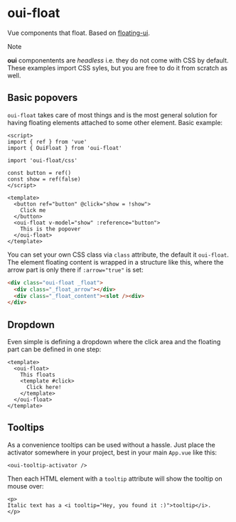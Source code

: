 # oui-float

Vue components that float. Based on [floating-ui](https://floating-ui.com/).

> [!NOTE]
> **oui** componentents are *headless* i.e. they do not come with CSS by default. These examples import CSS syles, but you are free to do it from scratch as well.

## Basic popovers

`oui-float` takes care of most things and is the most general solution for having floating elements attached to some other element. Basic example:

```vue
<script>
import { ref } from 'vue'
import { OuiFloat } from 'oui-float'

import 'oui-float/css'

const button = ref()
const show = ref(false)
</script>

<template>
  <button ref="button" @click="show = !show">
    Click me
  </button>
  <oui-float v-model="show" :reference="button">
    This is the popover
  </oui-float>
</template>
```

You can set your own CSS class via `class` attribute, the default it `oui-float`.  The element floating content is wrapped in a structure like this, where the arrow part is only there if `:arrow="true"` is set:

```html
<div class="oui-float _float">
  <div class="_float_arrow"></div>
  <div class="_float_content"><slot /><div>
</div>
```

## Dropdown

Even simple is defining a dropdown where the click area and the floating part can be defined in one step:

```vue
<template>
  <oui-float>
    This floats
    <template #click>
      Click here!
    </template>
  </oui-float>
</template>
```

## Tooltips

As a convenience tooltips can be used without a hassle. Just place the activator somewhere in your project, best in your main `App.vue` like this:

```vue
<oui-tooltip-activator />
```

Then each HTML element with a `tooltip` attribute will show the tooltip on mouse over:

```vue
<p>
Italic text has a <i tooltip="Hey, you found it :)">tooltip</i>.
</p>
```
